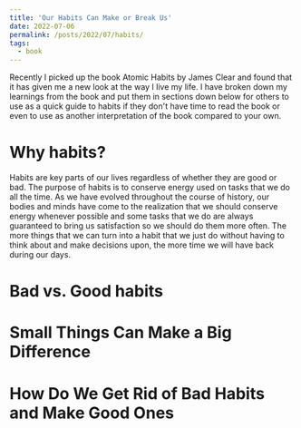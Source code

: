 ```yaml
---
title: 'Our Habits Can Make or Break Us'
date: 2022-07-06
permalink: /posts/2022/07/habits/
tags:
  - book
---
```


Recently I picked up the book Atomic Habits by James Clear and found that it has given me a new look at the way I live my life. I have broken down my learnings from the book and put them in sections down below for others to use as a quick guide to habits if they don't have time to read the book or even to use as another interpretation of the book compared to your own.

Why habits?
======
Habits are key parts of our lives regardless of whether they are good or bad. The purpose of habits is to conserve energy used on tasks that we do all the time. As we have evolved throughout the course of history, our bodies and minds have come to the realization that we should conserve energy whenever possible and some tasks that we do are always guaranteed to bring us satisfaction so we should do them more often. The more things that we can turn into a habit that we just do without having to think about and make decisions upon, the more time we will have back during our days.

Bad vs. Good habits
======


Small Things Can Make a Big Difference
======


How Do We Get Rid of Bad Habits and Make Good Ones
======
